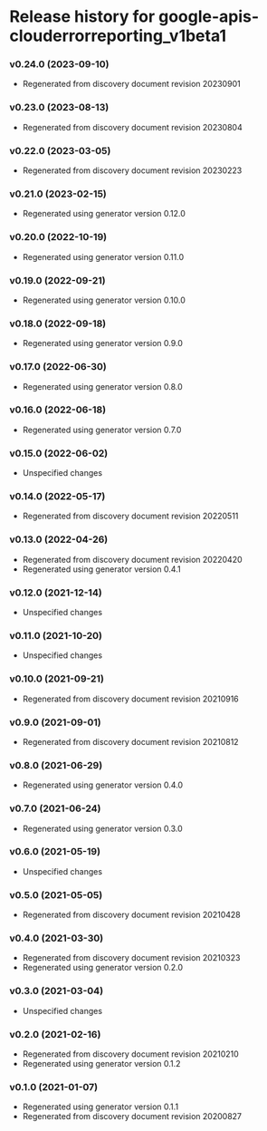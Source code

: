 # Release history for google-apis-clouderrorreporting_v1beta1

### v0.24.0 (2023-09-10)

* Regenerated from discovery document revision 20230901

### v0.23.0 (2023-08-13)

* Regenerated from discovery document revision 20230804

### v0.22.0 (2023-03-05)

* Regenerated from discovery document revision 20230223

### v0.21.0 (2023-02-15)

* Regenerated using generator version 0.12.0

### v0.20.0 (2022-10-19)

* Regenerated using generator version 0.11.0

### v0.19.0 (2022-09-21)

* Regenerated using generator version 0.10.0

### v0.18.0 (2022-09-18)

* Regenerated using generator version 0.9.0

### v0.17.0 (2022-06-30)

* Regenerated using generator version 0.8.0

### v0.16.0 (2022-06-18)

* Regenerated using generator version 0.7.0

### v0.15.0 (2022-06-02)

* Unspecified changes

### v0.14.0 (2022-05-17)

* Regenerated from discovery document revision 20220511

### v0.13.0 (2022-04-26)

* Regenerated from discovery document revision 20220420
* Regenerated using generator version 0.4.1

### v0.12.0 (2021-12-14)

* Unspecified changes

### v0.11.0 (2021-10-20)

* Unspecified changes

### v0.10.0 (2021-09-21)

* Regenerated from discovery document revision 20210916

### v0.9.0 (2021-09-01)

* Regenerated from discovery document revision 20210812

### v0.8.0 (2021-06-29)

* Regenerated using generator version 0.4.0

### v0.7.0 (2021-06-24)

* Regenerated using generator version 0.3.0

### v0.6.0 (2021-05-19)

* Unspecified changes

### v0.5.0 (2021-05-05)

* Regenerated from discovery document revision 20210428

### v0.4.0 (2021-03-30)

* Regenerated from discovery document revision 20210323
* Regenerated using generator version 0.2.0

### v0.3.0 (2021-03-04)

* Unspecified changes

### v0.2.0 (2021-02-16)

* Regenerated from discovery document revision 20210210
* Regenerated using generator version 0.1.2

### v0.1.0 (2021-01-07)

* Regenerated using generator version 0.1.1
* Regenerated from discovery document revision 20200827

